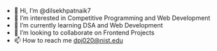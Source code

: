 - 👋 Hi, I’m @dilsekhpatnaik7
- 👀 I’m interested in Competitive Programming and Web Development
- 🌱 I’m currently learning DSA and Web Development
- 💞️ I’m looking to collaborate on Frontend Projects
- 📫 How to reach me dpj020@nist.edu

<!---
dilsekhpatnaik7/dilsekhpatnaik7 is a ✨ special ✨ repository because its `README.md` (this file) appears on your GitHub profile.
You can click the Preview link to take a look at your changes.
--->
